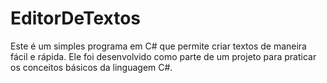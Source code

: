 # EditorDeTextos
Este é um simples programa em C# que permite criar textos de maneira fácil e rápida. 
Ele foi desenvolvido como parte de um projeto para praticar os conceitos básicos da linguagem C#.

